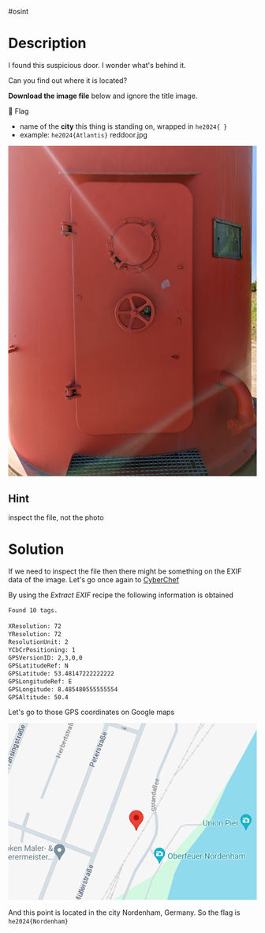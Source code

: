 #osint
# Description
I found this suspicious door. I wonder what's behind it.

Can you find out where it is located?

**Download the image file** below and ignore the title image.

🚩 Flag

- name of the **city** this thing is standing on, wrapped in `he2024{ }`
- example: `he2024{Atlantis}`
reddoor.jpg

![](../Screenshots/reddoor.jpg)
## Hint
inspect the file, not the photo
# Solution
If we need to inspect the file then there might be something on the EXIF data of the image.
Let's go once again to [CyberChef](https://cyberchef.org)

By using the *Extract EXIF* recipe the following information is obtained
```
Found 10 tags.

XResolution: 72
YResolution: 72
ResolutionUnit: 2
YCbCrPositioning: 1
GPSVersionID: 2,3,0,0
GPSLatitudeRef: N
GPSLatitude: 53.48147222222222
GPSLongitudeRef: E
GPSLongitude: 8.485480555555554
GPSAltitude: 50.4
```

Let's go to those GPS coordinates on Google maps

![](../Screenshots/Pasted%20image%2020240331112242.png)

And this point is located in the city Nordenham, Germany. So the flag is `he2024{Nordenham}`

